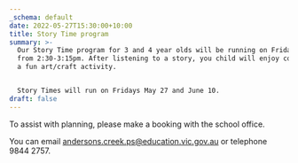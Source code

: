 ```yaml
---
_schema: default
date: 2022-05-27T15:30:00+10:00
title: Story Time program
summary: >-
  Our Story Time program for 3 and 4 year olds will be running on Friday May 27
  from 2:30-3:15pm. After listening to a story, you child will enjoy completing
  a fun art/craft activity.


  Story Times will run on Fridays May 27 and June 10.
draft: false
---
```

To assist with planning, please make a booking with the school office.

You can email&nbsp;[andersons.creek.ps@education.vic.gov.au](mailto:andersons.creek.ps@education.vic.gov.au)&nbsp;or telephone 9844 2757.
